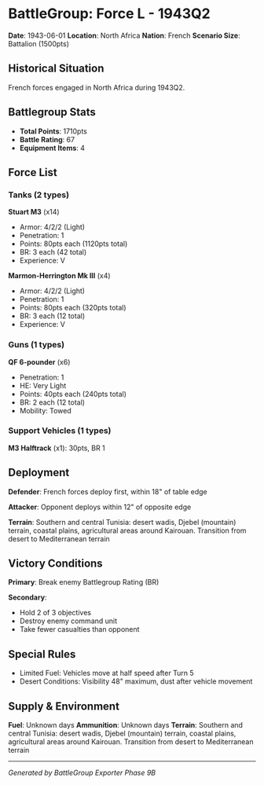 # BattleGroup: Force L - 1943Q2

**Date**: 1943-06-01
**Location**: North Africa
**Nation**: French
**Scenario Size**: Battalion (1500pts)

## Historical Situation

French forces engaged in North Africa during 1943Q2.

## Battlegroup Stats

- **Total Points**: 1710pts
- **Battle Rating**: 67
- **Equipment Items**: 4

## Force List

### Tanks (2 types)

**Stuart M3** (x14)
- Armor: 4/2/2 (Light)
- Penetration: 1
- Points: 80pts each (1120pts total)
- BR: 3 each (42 total)
- Experience: V

**Marmon-Herrington Mk III** (x4)
- Armor: 4/2/2 (Light)
- Penetration: 1
- Points: 80pts each (320pts total)
- BR: 3 each (12 total)
- Experience: V

### Guns (1 types)

**QF 6-pounder** (x6)
- Penetration: 1
- HE: Very Light
- Points: 40pts each (240pts total)
- BR: 2 each (12 total)
- Mobility: Towed

### Support Vehicles (1 types)

**M3 Halftrack** (x1): 30pts, BR 1

## Deployment

**Defender**: French forces deploy first, within 18" of table edge

**Attacker**: Opponent deploys within 12" of opposite edge

**Terrain**: Southern and central Tunisia: desert wadis, Djebel (mountain) terrain, coastal plains, agricultural areas around Kairouan. Transition from desert to Mediterranean terrain

## Victory Conditions

**Primary**: Break enemy Battlegroup Rating (BR)

**Secondary**:
- Hold 2 of 3 objectives
- Destroy enemy command unit
- Take fewer casualties than opponent

## Special Rules

- Limited Fuel: Vehicles move at half speed after Turn 5
- Desert Conditions: Visibility 48" maximum, dust after vehicle movement

## Supply & Environment

**Fuel**: Unknown days
**Ammunition**: Unknown days
**Terrain**: Southern and central Tunisia: desert wadis, Djebel (mountain) terrain, coastal plains, agricultural areas around Kairouan. Transition from desert to Mediterranean terrain

---

*Generated by BattleGroup Exporter Phase 9B*
